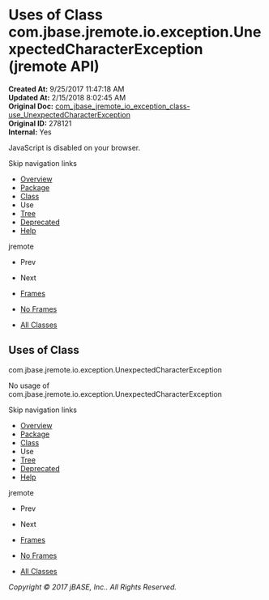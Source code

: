 # Uses of Class com.jbase.jremote.io.exception.UnexpectedCharacterException (jremote   API)

**Created At:** 9/25/2017 11:47:18 AM  
**Updated At:** 2/15/2018 8:02:45 AM  
**Original Doc:** [com_jbase_jremote_io_exception_class-use_UnexpectedCharacterException](https://docs.jbase.com/39255-class-use/com_jbase_jremote_io_exception_class-use_UnexpectedCharacterException)  
**Original ID:** 278121  
**Internal:** Yes  

<!--<br>    try {<br>        if (location.href.indexOf('is-external=true') == -1) {<br>            parent.document.title="Uses of Class com.jbase.jremote.io.exception.UnexpectedCharacterException (jremote   API)";<br>        }<br>    }<br>    catch(err) {<br>    }<br>//-->
JavaScript is disabled on your browser.

Skip navigation links

- [Overview](../../../../../../overview-summary.html)
- [Package](./../../com.jbase.jremote.io.exception-%28jremote---api%29)
- [Class](./../../unexpectedcharacterexception-%28jremote---api%29 "class in com.jbase.jremote.io.exception")
- Use
- [Tree](./../../com.jbase.jremote.io.exception-class-hierarchy-%28jremote---api%29)
- [Deprecated](../../../../../../deprecated-list.html)
- [Help](../../../../../../help-doc.html)


jremote <br>

- Prev
- Next


- [Frames](./.)
- [No Frames](./.)


- [All Classes](../../../../../../allclasses-noframe.html)


<!--<br>  allClassesLink = document.getElementById("allclasses\_navbar\_top");<br>  if(window==top) {<br>    allClassesLink.style.display = "block";<br>  }<br>  else {<br>    allClassesLink.style.display = "none";<br>  }<br>  //-->

## Uses of Class
com.jbase.jremote.io.exception.UnexpectedCharacterException

No usage of com.jbase.jremote.io.exception.UnexpectedCharacterException

Skip navigation links

- [Overview](../../../../../../overview-summary.html)
- [Package](./../../com.jbase.jremote.io.exception-%28jremote---api%29)
- [Class](./../../unexpectedcharacterexception-%28jremote---api%29 "class in com.jbase.jremote.io.exception")
- Use
- [Tree](./../../com.jbase.jremote.io.exception-class-hierarchy-%28jremote---api%29)
- [Deprecated](../../../../../../deprecated-list.html)
- [Help](../../../../../../help-doc.html)


jremote <br>

- Prev
- Next


- [Frames](./.)
- [No Frames](./.)


- [All Classes](../../../../../../allclasses-noframe.html)


<!--<br>  allClassesLink = document.getElementById("allclasses\_navbar\_bottom");<br>  if(window==top) {<br>    allClassesLink.style.display = "block";<br>  }<br>  else {<br>    allClassesLink.style.display = "none";<br>  }<br>  //-->

*Copyright © 2017 jBASE, Inc.. All Rights Reserved.*
